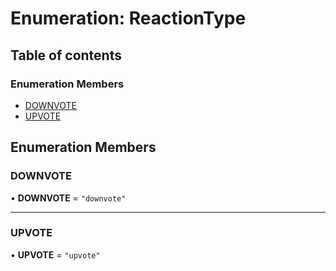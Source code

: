 # Enumeration: ReactionType

## Table of contents

### Enumeration Members

- [DOWNVOTE](ReactionType.md#downvote)
- [UPVOTE](ReactionType.md#upvote)

## Enumeration Members

### DOWNVOTE

• **DOWNVOTE** = ``"downvote"``

___

### UPVOTE

• **UPVOTE** = ``"upvote"``

